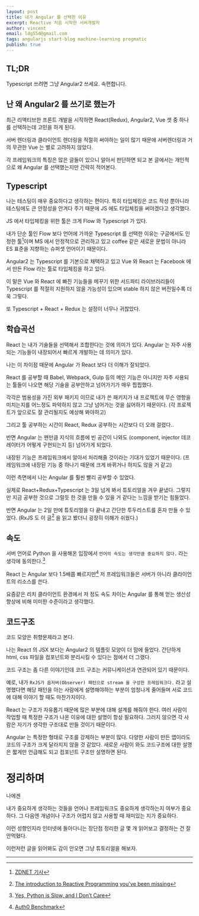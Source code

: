 ```yaml
---
layout: post
title: 내가 Angular 를 선택한 이유
excerpt: Reactive 처음 시작한 서버개발자
author: vincent
email: ldg55d@gmail.com
tags: angularjs start-blog machine-learning progmatic
publish: true
---
```


## TL;DR

Typescript 쓰려면 그냥 Angular2 쓰세요. 속편합니다.

## 난 왜 Angular2 를 쓰기로 했는가

최근 리액티브한 프론트 개발을 시작하면
React(Redux), Angular2, Vue 셋 중 하나를 선택하는데 고민을 하게 된다.

서버 렌더링과 클라이언트 렌더링을 적절히 써야하는 일이 많기 때문에
서버렌더링과 거의 무관한 Vue 는 별로 고려하지 않았다.

각 프레임워크의 특징은 많은 글들이 있으니 알아서 판단하면 되고
본 글에서는 개인적으로 왜 Angular 를 선택했는지만 간략히 적어본다.

## Typescript

나는 테스팅이 매우 중요하다고 생각하는 편이다.
특히 타입체킹은 코드 작성 뿐아니라 테스팅에도 큰 안정성을 안겨다 주기 때문에
JS 에도 타입체킹을 써야겠다고 생각했다.

JS 에서 타입체킹을 위한 툴은 크게 Flow 와 Typescript 가 있다.

내가 단순 툴인 Flow 보다 언어에 가까운 Typescript 를 선택한 이유는
구글에서도 인정한 툴[^2]이며 MS 에서 안정적으로 관리하고 있고
coffee 같은 새로운 문법이 아니라 ES 표준을 지향하는 슈퍼셋 언어이기 때문이다.

Angular2 는 Typescript 를 기본으로 채택하고 있고
Vue 와 React 는 Facebook 에서 만든 Flow 라는 툴로 타입체킹을 하고 있다.

이 말은 Vue 와 React 에 빠진 기능들을 메꾸기 위한 서드파티 라이브러리들이
Typescript 를 적절히 지원하지 않을 가능성이 있으며 stable 하지 않은 버전일수록 더욱 그렇다.

또 Typescript + React + Redux 는 설정이 너무나 귀찮았다.

## 학습곡선

React 는 내가 기술들을 선택해서 조합한다는 것에 의미가 있다.
Angular 는 자주 사용되는 기능들이 내장되어서 빠르게 개발하는 데 의미가 있다.

나는 이 차이점 때문에 Angular 가 React 보다 더 이해가 잘되었다.

React 를 공부할 때 Babel, Webpack, Gulp 등의 메인 기능은 아니지만 
자주 사용되는 툴들이 나오면 해당 기술을 공부안하고 넘어가기가 매우 찝찝했다.

각각은 범용성을 가진 외부 패키지 이므로
내가 쓴 패키지가 내 프로젝트에 무슨 영향을 미치는지를 어느정도 파악하지 않고 그냥 넘어가는 것을
싫어하기 때문이다. (각 프로젝트가 앞으로도 잘 관리될지도 예상해 봐야하고)

그리고 툴 공부하는 시간이 React, Redux 공부하는 시간보다 더 오래 걸렸다..

반면 Angular 는 왠만큼 지식의 흐름에 빈 공간이 나와도
(component, injector 데코레이터가 어떻게 구현되는지 등) 넘어가게 되었다.

내장된 기능은 프레임워크에서 알아서 처리해줄 것이라는 기대가 있었기 때문이다.
(프레임워크에 내장된 기능 중 하나기 때문에 크게 바뀌거나 하지도 않을 거 같고)

이런 측면에서 나는 Angular 를 훨씬 빨리 공부할 수 있었다.

실제로 React+Redux+Typescript 는 3일 넘게 봐서 튜토리얼을 겨우 끝냈다. 그렇지만 지금 공부한 것으로 그럴듯 한 것을 만들 수 있을 거 같다는 느낌을 받기는 힘들었다.

반면 Angular 는 2일 만에 튜토리얼을 다 끝내고 간단한 투두리스트를 혼자 만들 수 있었다.
(RxJS 도 이 글[^5] 을 읽고 봤더니 굉장히 이해가 쉬웠다.)

## 속도

서버 언어로 Python 을 사용해온 입장에서 `언어의 속도는 생각만큼 중요하지 않다.` 라는 생각에 동의한다.[^4]

React 는 Angular 보다 1.5배쯤 빠르지만[^3] 저 프레임워크들은 서버가 아니라 클라이언트의 리소스를 쓴다.

요즘같은 리치 클라이언트 환경에서 저 정도 속도 차이는 Angular 를 통해 얻는 생산성 향상에 비해 미미한 수준이라고 생각했다.

## 코드구조

코드 모양은 취향문제라고 본다.

나는 React 의 JSX 보다는 Angular2 의 템플릿 모양이 더 맘에 들었다.
간단하게 html, css 파일을 컴포넌트와 분리시킬 수 있다는 점에서 더 그랬다.

코드 구조는 좀 다른 이야기인데 코드 구조는 커뮤니케이션과 연관되어 있기 때문이다.

예로, 내가 `RxJS가 옵저버(Observer) 패턴으로 stream 을 구성한 프레임워크다.` 라고 설명했다면
해당 패턴을 아는 사람에게 설명해야하는 부분이 엄청나게 줄어들며
서로 코드에 대해 이야기 할 때도 마찬가지이다.

React 는 구조가 자유롭기 때문에 많은 부분에 대해 설계를 해줘야 한다.
여러 사람이 작업할 때 특정한 구조가 나온 이유에 대한 설명이 항상 필요하다.
그러지 않으면 각 사람은 자기가 생각한 구조대로 만들 것이기 때문이다.

Angular 는 특정한 형태로 구조를 강제하는 부분이 많다.
다양한 사람이 만든 앱이라도 코드의 구조가 크게 달라지지 않을 것 같았다.
새로운 사람이 와도 코드구조에 대한 설명은 짧게만 언급해도 되고 컴포넌트 구조만 설명하면 된다.

# 정리하며

나에겐

내가 중요하게 생각하는 것들을
언어나 프레임워크도 중요하게 생각하는지 여부가 중요하다.
그 다음엔 개념이나 구조가 어렵지 않고 사용할 때 재미있는 지가 중요하다.

이런 성향인지라
인터넷에 돌아다니는 장단점 정리한 글 몇 개 읽어보고 결정하는 건 잘 안먹혔다.

이런저런 글을 읽어봐도 감이 안오면 그냥 튜토리얼을 해보자.

----

[^1]: [andrestaltz의 글](https://gist.github.com/staltz/868e7e9bc2a7b8c1f754)
[^2]: [ZDNET 기사](https://gist.github.com/staltz/868e7e9bc2a7b8c1f754)
[^3]: [Auth0 Benchmark](https://auth0.com/blog/more-benchmarks-virtual-dom-vs-angular-12-vs-mithril-js-vs-the-rest/)
[^4]: [Yes, Python is Slow, and I Don’t Care](https://hackernoon.com/yes-python-is-slow-and-i-dont-care-13763980b5a1)
[^5]: [The introduction to Reactive Programming you've been missing](https://gist.github.com/staltz/868e7e9bc2a7b8c1f754)
